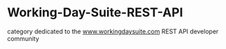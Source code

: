 # Working-Day-Suite-REST-API
category dedicated to the www.workingdaysuite.com REST API developer community
